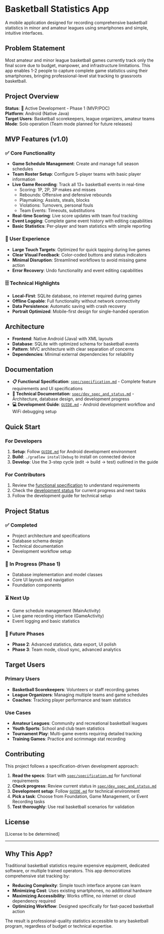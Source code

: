 # Basketball Statistics App

A mobile application designed for recording comprehensive basketball statistics in minor and amateur leagues using smartphones and simple, intuitive interfaces.

## Problem Statement

Most amateur and minor league basketball games currently track only the final score due to budget, manpower, and infrastructure limitations. This app enables 1-2 people to capture complete game statistics using their smartphones, bringing professional-level stat tracking to grassroots basketball.

## Project Overview

**Status**: 🚧 Active Development - Phase 1 (MVP/POC)  
**Platform**: Android (Native Java)  
**Target Users**: Basketball scorekeepers, league organizers, amateur teams  
**Mode**: Solo operation (Team mode planned for future releases)

## MVP Features (v1.0)

### ✅ Core Functionality
- **Game Schedule Management**: Create and manage full season schedules
- **Team Roster Setup**: Configure 5-player teams with basic player information
- **Live Game Recording**: Track all 13+ basketball events in real-time
  - Scoring: 1P, 2P, 3P makes and misses
  - Rebounds: Offensive and defensive rebounds  
  - Playmaking: Assists, steals, blocks
  - Violations: Turnovers, personal fouls
  - Team Events: Timeouts, substitutions
- **Real-time Scoring**: Live score updates with team foul tracking
- **Event Logging**: Complete game event history with editing capabilities
- **Basic Statistics**: Per-player and team statistics with simple reporting

### 📱 User Experience
- **Large Touch Targets**: Optimized for quick tapping during live games
- **Clear Visual Feedback**: Color-coded buttons and status indicators
- **Minimal Disruption**: Streamlined workflows to avoid missing game action
- **Error Recovery**: Undo functionality and event editing capabilities

### 🗄️ Technical Highlights
- **Local-First**: SQLite database, no internet required during games
- **Offline Capable**: Full functionality without network connectivity
- **Data Persistence**: Automatic saving with crash recovery
- **Portrait Optimized**: Mobile-first design for single-handed operation

## Architecture

- **Frontend**: Native Android (Java) with XML layouts
- **Database**: SQLite with optimized schema for basketball events
- **Pattern**: MVC architecture with clear separation of concerns
- **Dependencies**: Minimal external dependencies for reliability

## Documentation

- **📋 Functional Specification**: [`spec/specification.md`](spec/specification.md) - Complete feature requirements and UI specifications
- **🔧 Technical Documentation**: [`spec/dev_spec_and_status.md`](spec/dev_spec_and_status.md) - Architecture, database design, and development progress
- **💻 Development Guide**: [`GUIDE.md`](GUIDE.md) - Android development workflow and WiFi debugging setup

## Quick Start

### For Developers
1. **Setup**: Follow [`GUIDE.md`](GUIDE.md) for Android development environment
2. **Build**: `./gradlew installDebug` to install on connected device
3. **Develop**: Use the 3-step cycle (edit → build → test) outlined in the guide

### For Contributors
1. Review the [functional specification](spec/specification.md) to understand requirements
2. Check the [development status](spec/dev_spec_and_status.md) for current progress and next tasks
3. Follow the development guide for technical setup

## Project Status

### ✅ Completed
- Project architecture and specifications
- Database schema design
- Technical documentation
- Development workflow setup

### 🚧 In Progress (Phase 1)
- Database implementation and model classes
- Core UI layouts and navigation
- Foundation components

### ⏳ Next Up
- Game schedule management (MainActivity)
- Live game recording interface (GameActivity)
- Event logging and basic statistics

### 🎯 Future Phases
- **Phase 2**: Advanced statistics, data export, UI polish
- **Phase 3**: Team mode, cloud sync, advanced analytics

## Target Users

### Primary Users
- **Basketball Scorekeepers**: Volunteers or staff recording games
- **League Organizers**: Managing multiple teams and game schedules
- **Coaches**: Tracking player performance and team statistics

### Use Cases
- **Amateur Leagues**: Community and recreational basketball leagues
- **Youth Sports**: School and club team statistics
- **Tournament Play**: Multi-game events requiring detailed tracking
- **Training Games**: Practice and scrimmage stat recording

## Contributing

This project follows a specification-driven development approach:

1. **Read the specs**: Start with [`spec/specification.md`](spec/specification.md) for functional requirements
2. **Check progress**: Review current status in [`spec/dev_spec_and_status.md`](spec/dev_spec_and_status.md)
3. **Development setup**: Follow [`GUIDE.md`](GUIDE.md) for technical environment
4. **Pick a task**: Choose from Foundation, Game Management, or Event Recording tasks
5. **Test thoroughly**: Use real basketball scenarios for validation

## License

[License to be determined]

---

## Why This App?

Traditional basketball statistics require expensive equipment, dedicated software, or multiple trained operators. This app democratizes comprehensive stat tracking by:

- **Reducing Complexity**: Simple touch interface anyone can learn
- **Minimizing Cost**: Uses existing smartphones, no additional hardware
- **Maximizing Accessibility**: Works offline, no internet or cloud dependency required
- **Optimizing Workflow**: Designed specifically for fast-paced basketball action

The result is professional-quality statistics accessible to any basketball program, regardless of budget or technical expertise.